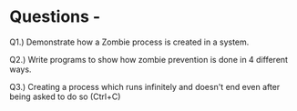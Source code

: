 # Questions -

Q1.) Demonstrate how a Zombie process is created in a system.

Q2.) Write programs to show how zombie prevention is done in 4 different ways.

Q3.) Creating a process which runs infinitely and doesn't end even after being asked to do so (Ctrl+C)
